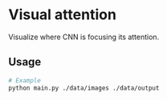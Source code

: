 # Visual attention
Visualize where CNN is focusing its attention.

## Usage
```bash
# Example
python main.py ./data/images ./data/output
```

